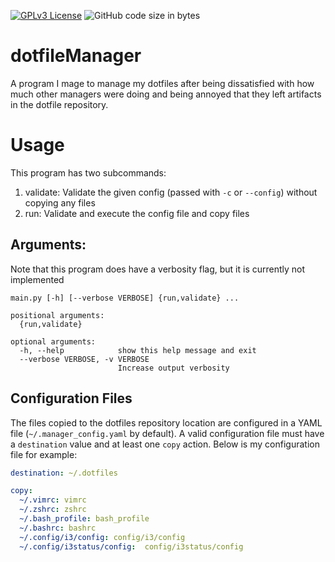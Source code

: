 [![GPLv3 License](https://img.shields.io/badge/License-GPL%20v3-yellow.svg)](https://opensource.org/licenses/)
![GitHub code size in bytes](https://img.shields.io/github/languages/code-size/NbAayla/dotfileManager)
# dotfileManager
A program I mage to manage my dotfiles after being dissatisfied with how much other managers were doing and being annoyed that they left artifacts in the dotfile repository.
# Usage
This program has two subcommands:
1. validate: Validate the given config (passed with `-c` or ``--config``) without copying any files
1. run: Validate and execute the config file and copy files
## Arguments:
Note that this program does have a verbosity flag, but it is currently not implemented
```
main.py [-h] [--verbose VERBOSE] {run,validate} ...

positional arguments:
  {run,validate}

optional arguments:
  -h, --help            show this help message and exit
  --verbose VERBOSE, -v VERBOSE
                        Increase output verbosity
```
## Configuration Files
The files copied to the dotfiles repository location are configured in a YAML file (`~/.manager_config.yaml` by default). A valid configuration file must have a `destination` value and at least one `copy` action. Below is my configuration file for example:
```yaml
destination: ~/.dotfiles

copy:
  ~/.vimrc: vimrc
  ~/.zshrc: zshrc
  ~/.bash_profile: bash_profile
  ~/.bashrc: bashrc
  ~/.config/i3/config: config/i3/config
  ~/.config/i3status/config:  config/i3status/config
```